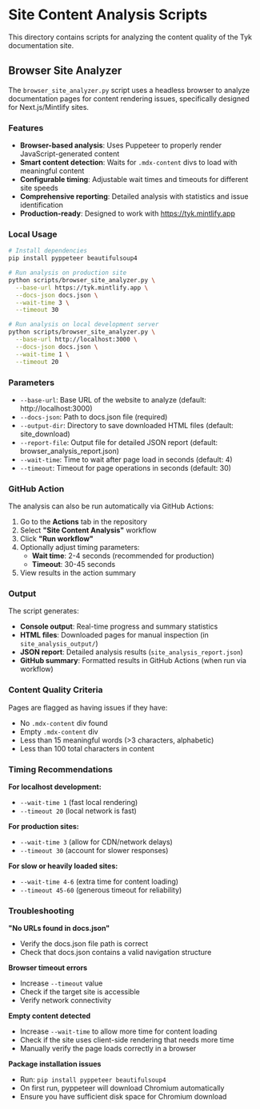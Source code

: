 # Site Content Analysis Scripts

This directory contains scripts for analyzing the content quality of the Tyk documentation site.

## Browser Site Analyzer

The `browser_site_analyzer.py` script uses a headless browser to analyze documentation pages for content rendering issues, specifically designed for Next.js/Mintlify sites.

### Features

- **Browser-based analysis**: Uses Puppeteer to properly render JavaScript-generated content
- **Smart content detection**: Waits for `.mdx-content` divs to load with meaningful content
- **Configurable timing**: Adjustable wait times and timeouts for different site speeds
- **Comprehensive reporting**: Detailed analysis with statistics and issue identification
- **Production-ready**: Designed to work with https://tyk.mintlify.app

### Local Usage

```bash
# Install dependencies
pip install pyppeteer beautifulsoup4

# Run analysis on production site
python scripts/browser_site_analyzer.py \
  --base-url https://tyk.mintlify.app \
  --docs-json docs.json \
  --wait-time 3 \
  --timeout 30

# Run analysis on local development server
python scripts/browser_site_analyzer.py \
  --base-url http://localhost:3000 \
  --docs-json docs.json \
  --wait-time 1 \
  --timeout 20
```

### Parameters

- `--base-url`: Base URL of the website to analyze (default: http://localhost:3000)
- `--docs-json`: Path to docs.json file (required)
- `--output-dir`: Directory to save downloaded HTML files (default: site_download)
- `--report-file`: Output file for detailed JSON report (default: browser_analysis_report.json)
- `--wait-time`: Time to wait after page load in seconds (default: 4)
- `--timeout`: Timeout for page operations in seconds (default: 30)

### GitHub Action

The analysis can also be run automatically via GitHub Actions:

1. Go to the **Actions** tab in the repository
2. Select **"Site Content Analysis"** workflow
3. Click **"Run workflow"**
4. Optionally adjust timing parameters:
   - **Wait time**: 2-4 seconds (recommended for production)
   - **Timeout**: 30-45 seconds
5. View results in the action summary

### Output

The script generates:

- **Console output**: Real-time progress and summary statistics
- **HTML files**: Downloaded pages for manual inspection (in `site_analysis_output/`)
- **JSON report**: Detailed analysis results (`site_analysis_report.json`)
- **GitHub summary**: Formatted results in GitHub Actions (when run via workflow)

### Content Quality Criteria

Pages are flagged as having issues if they have:
- No `.mdx-content` div found
- Empty `.mdx-content` div
- Less than 15 meaningful words (>3 characters, alphabetic)
- Less than 100 total characters in content

### Timing Recommendations

**For localhost development:**
- `--wait-time 1` (fast local rendering)
- `--timeout 20` (local network is fast)

**For production sites:**
- `--wait-time 3` (allow for CDN/network delays)
- `--timeout 30` (account for slower responses)

**For slow or heavily loaded sites:**
- `--wait-time 4-6` (extra time for content loading)
- `--timeout 45-60` (generous timeout for reliability)

### Troubleshooting

**"No URLs found in docs.json"**
- Verify the docs.json file path is correct
- Check that docs.json contains a valid navigation structure

**Browser timeout errors**
- Increase `--timeout` value
- Check if the target site is accessible
- Verify network connectivity

**Empty content detected**
- Increase `--wait-time` to allow more time for content loading
- Check if the site uses client-side rendering that needs more time
- Manually verify the page loads correctly in a browser

**Package installation issues**
- Run: `pip install pyppeteer beautifulsoup4`
- On first run, pyppeteer will download Chromium automatically
- Ensure you have sufficient disk space for Chromium download
